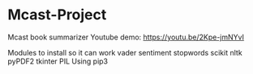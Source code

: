 # Mcast-Project
Mcast book summarizer
Youtube demo: https://youtu.be/2Kpe-jmNYvI

Modules to install so it can work
vader sentiment
stopwords
scikit
nltk
pyPDF2
tkinter
PIL
Using pip3
